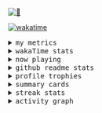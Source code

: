 [![🐙](https://hits.seeyoufarm.com/api/count/incr/badge.svg?url=https%3A%2F%2Fgithub.com%2Fktnkk%2Fhit-counter&count_bg=%23070707&title_bg=%23070707&icon=&icon_color=%23E7E7E7&title=visitors&edge_flat=true)](https://hits.seeyoufarm.com)

[![wakatime](https://wakatime.com/badge/user/43ee8060-219a-4cc8-b7a0-9a681ab5a8a7.svg)](https://wakatime.com/@43ee8060-219a-4cc8-b7a0-9a681ab5a8a7)

<details>
  <summary> <samp>my metrics</samp></summary>
  
  <br>
  
 ![🐳](https://github.com/kkhys/kkhys/blob/main/github-metrics.svg)
  
  ***
</details>

<details>
  <summary> <samp>wakaTime stats</samp></summary>
  
  <br>
  
<!--START_SECTION:waka-->
![Code Time](http://img.shields.io/badge/Code%20Time-1%2C839%20hrs%202%20mins-blue)

**🐱 My GitHub Data** 

> 📦 4.9 MB Used in GitHub's Storage 
 > 
> 🏆 1,127 Contributions in the Year 2023
 > 
> 💼 Opted to Hire
 > 
> 📜 9 Public Repositories 
 > 
> 🔑 23 Private Repositories 
 > 
**I'm an Early 🐤** 

```text
🌞 Morning                4480 commits        █████████░░░░░░░░░░░░░░░░   37.94 % 
🌆 Daytime                2494 commits        █████░░░░░░░░░░░░░░░░░░░░   21.12 % 
🌃 Evening                3626 commits        ████████░░░░░░░░░░░░░░░░░   30.71 % 
🌙 Night                  1207 commits        ███░░░░░░░░░░░░░░░░░░░░░░   10.22 % 
```
📅 **I'm Most Productive on Monday** 

```text
Monday                   1979 commits        ████░░░░░░░░░░░░░░░░░░░░░   16.76 % 
Tuesday                  1784 commits        ████░░░░░░░░░░░░░░░░░░░░░   15.11 % 
Wednesday                1790 commits        ████░░░░░░░░░░░░░░░░░░░░░   15.16 % 
Thursday                 1653 commits        ████░░░░░░░░░░░░░░░░░░░░░   14.00 % 
Friday                   1650 commits        ███░░░░░░░░░░░░░░░░░░░░░░   13.97 % 
Saturday                 1461 commits        ███░░░░░░░░░░░░░░░░░░░░░░   12.37 % 
Sunday                   1490 commits        ███░░░░░░░░░░░░░░░░░░░░░░   12.62 % 
```


📊 **This Week I Spent My Time On** 

```text
🕑︎ Time Zone: Asia/Tokyo

💬 Programming Languages: 
Other                    39 hrs 20 mins      ████████████████░░░░░░░░░   64.95 % 
Java                     9 hrs 17 mins       ████░░░░░░░░░░░░░░░░░░░░░   15.34 % 
TypeScript               7 hrs 24 mins       ███░░░░░░░░░░░░░░░░░░░░░░   12.22 % 
HTML                     59 mins             ░░░░░░░░░░░░░░░░░░░░░░░░░   01.64 % 
Play2                    47 mins             ░░░░░░░░░░░░░░░░░░░░░░░░░   01.30 % 

🔥 Editors: 
Chrome                   39 hrs 20 mins      ████████████████░░░░░░░░░   64.95 % 
IntelliJ                 12 hrs 39 mins      █████░░░░░░░░░░░░░░░░░░░░   20.90 % 
WebStorm                 8 hrs 34 mins       ████░░░░░░░░░░░░░░░░░░░░░   14.15 % 

💻 Operating System: 
Mac                      60 hrs 35 mins      █████████████████████████   100.00 % 
```


 Last Updated on 2023/11/04 18:36:54 UTC
<!--END_SECTION:waka-->
  
  ***
</details>


<details>
  <summary> <samp>now playing</samp></summary>
  
  <br>
 
 [![🐟](https://spotify-github-profile.vercel.app/api/view?uid=31ryofms4dnv7mrohhepo4c4zgqu&cover_image=true&theme=default&show_offline=false&background_color=121212&bar_color=53b14f&bar_color_cover=false)](https://open.spotify.com/user/31ryofms4dnv7mrohhepo4c4zgqu)
  
  ***
</details>

<details>
  <summary> <samp>github readme stats</samp></summary>
  
  <br>
  
 <p align="left"> 
  <img alt="🐠" src="https://github-readme-stats.vercel.app/api?username=kkhys&count_private=true&show_icons=true&theme=dark&include_all_commits=true" />
  <img alt="🐟" src="https://github-readme-stats.vercel.app/api/top-langs/?username=kkhys&layout=compact&theme=dark&langs_count=10&hide=HTML,CSS,SCSS" />
</p>
  
  ***
</details>

<details>
  <summary> <samp>profile trophies</samp></summary>
  
  <br>
  
  [![🐬](https://github-profile-trophy.vercel.app/?username=kkhys&rank=SECRET,SSS,SS,S,AAA,AA,A&theme=darkhub&row=1&margin-w=10&no-bg=true)](https://github.com/ryo-ma/github-profile-trophy)
  
  ***
</details>

<details>
  <summary> <samp>summary cards</samp></summary>
  
  <br>
  
  ![🐋](https://github-profile-summary-cards.vercel.app/api/cards/profile-details?username=kkhys&theme=github_dark)
  ![🦑](https://github-profile-summary-cards.vercel.app/api/cards/repos-per-language?username=kkhys&theme=github_dark)
  ![🦭](https://github-profile-summary-cards.vercel.app/api/cards/most-commit-language?username=kkhys&theme=github_dark)
  ![🦀](https://github-profile-summary-cards.vercel.app/api/cards/stats?username=kkhys&theme=github_dark)
  ![🦈](https://github-profile-summary-cards.vercel.app/api/cards/productive-time?username=kkhys&theme=github_dark)
  
  ***
</details>

<details>
  <summary> <samp>streak stats</samp></summary>
  
  <br>
  
  [![🐠](http://github-readme-streak-stats.herokuapp.com?user=kkhys&theme=dark)](https://git.io/streak-stats)
  
  ***
</details>

<details>
  <summary> <samp>activity graph</samp></summary>
  
  <br>
  
  [![🐡](https://github-readme-activity-graph.cyclic.app/graph?username=kkhys&theme=xcode)](https://github.com/ashutosh00710/github-readme-activity-graph)
  
  ***
</details>
